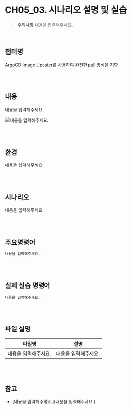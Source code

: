 # CH05_03. 시나리오 설명 및 실습
> **주의사항**
내용을 입력해주세요.

<br>

## 챕터명

ArgoCD Image Updater를 사용하여 완전한 pull 방식을 지향

<br><br>

## 내용

내용을 입력해주세요.

![내용을 입력해주세요.](../)

<br><br>

## 환경

내용을 입력해주세요.

<br><br>

## 시나리오

내용을 입력해주세요.

<br><br>

## 주요명령어

```bash
내용을 입력해주세요.
```

<br><br>

## 실제 실습 명령어

```bash
내용을 입력해주세요.
```

<br><br>

## 파일 설명
|파일명|설명|
|---|---|
|내용을 입력해주세요.|내용을 입력해주세요.|

<br><br>

## 참고
- [내용을 입력해주세요.](내용을 입력해주세요.)